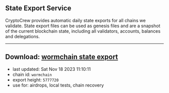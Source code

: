## State Export Service
CryptoCrew provides automatic daily state exports for all chains we validate. State export files can be used as genesis files and are a snapshot of the current blockchain state, including all validators, accounts, balances and delegations.

---
**Download: [wormchain state export](https://dl.ccvalidators.com/SERVICE/wormchain/wormchain_export_5777720.json)**
---

- last updated: Sat Nov 18 2023 11:10:11
- chain id: `wormchain`
- export height: `5777720`
- use for: airdrops, local tests, chain recovery
